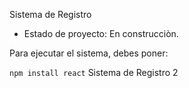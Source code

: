 <hi> Sistema de Registro</hi>

- Estado de proyecto: En construcciòn. 

Para ejecutar el sistema, debes poner:

```npm install react```
Sistema de Registro 2
